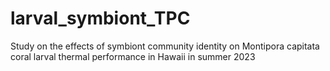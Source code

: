 # larval_symbiont_TPC
Study on the effects of symbiont community identity on Montipora capitata coral larval thermal performance in Hawaii in summer 2023
